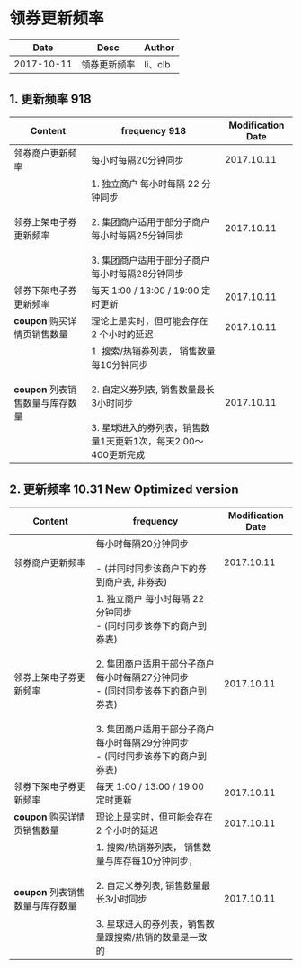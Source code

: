 # 领券更新频率

Date | Desc | Author 
------- | ------- | -------
2017-10-11 | 领券更新频率 | li、clb

## 1. 更新频率 918

Content | frequency 918 | Modification Date
------- | ------- | -------
领券商户更新频率 | 每小时每隔20分钟同步 | 2017.10.11
领券上架电子券更新频率 | 1. 独立商户 每小时每隔 22 分钟同步  <br><br> 2. 集团商户适用于部分子商户 每小时每隔25分钟同步 <br><br> 3. 集团商户适用于部分子商户 每小时每隔28分钟同步 | 2017.10.11
领券下架电子券更新频率 | 每天 1:00 / 13:00 / 19:00 定时更新 | 2017.10.11
**coupon** 购买详情页销售数量 | 理论上是实时，但可能会存在 2 个小时的延迟 | 2017.10.11
**coupon** 列表销售数量与库存数量 | 1. 搜索/热销券列表， 销售数量每10分钟同步 <br><br> 2. 自定义券列表, 销售数量最长3小时同步 <br><br> 3. 星球进入的券列表，销售数量1天更新1次，每天2:00～400更新完成 | 2017.10.11


## 2. 更新频率 10.31 New Optimized version

Content | frequency | Modification Date
------- | ------- | -------
领券商户更新频率 | 每小时每隔20分钟同步 <br><br> - (并同时同步该商户下的券到商户表, 非券表) | 2017.10.11
领券上架电子券更新频率 |  1. 独立商户 每小时每隔 22 分钟同步<br> - (同时同步该券下的商户到券表) <br><br> 2. 集团商户适用于部分子商户 每小时每隔27分钟同步<br> - (同时同步该券下的商户到券表) <br><br> 3. 集团商户适用于部分子商户 每小时每隔29分钟同步 <br> - (同时同步该券下的商户到券表) | 2017.10.11
领券下架电子券更新频率 | 每天 1:00 / 13:00 / 19:00 定时更新 | 2017.10.11
**coupon** 购买详情页销售数量 | 理论上是实时，但可能会存在 2 个小时的延迟 | 2017.10.11
**coupon** 列表销售数量与库存数量 | 1. 搜索/热销券列表， 销售数量与库存每10分钟同步， <br><br> 2. 自定义券列表, 销售数量最长3小时同步 <br><br> 3. 星球进入的券列表，销售数量跟搜索/热销的数量是一致的| 2017.10.11


